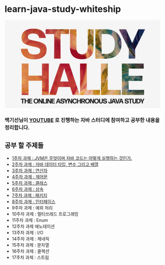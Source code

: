 # learn-java-study-whiteship

![study HALLE](src/main/java/images/study_HALLE.jpg)

### 백기선님이 [YOUTUBE](https://www.youtube.com/user/whiteship2000) 로 진행하는 자바 스터디에 참여하고 공부한 내용을 정리합니다.

## 공부 할 주제들
- [1주차 과제 : JVM은 무엇이며 자바 코드는 어떻게 실행하는 것인가.](src/main/java/week1/week1.md)
- [2주차 과제 : 자바 데이터 타입, 변수 그리고 배열](src/main/java/week2/week2.md)
- [3주차 과제 : 연산자](src/main/java/week3/week3.md)
- [4주차 과제 : 제어문](src/main/java/week4/week4.md)
- [5주차 과제 : 클래스](src/main/java/week5/week5.md)
- [6주차 과제 : 상속](src/main/java/week6/week6.md)
- [7주차 과제 : 패키지](src/main/java/week7/week7.md)
- [8주차 과제 : 인터페이스](src/main/java/week8/week8.md)
- 9주차 과제 : 예외 처리
- 10주차 과제 : 멀티쓰레드 프로그래밍
- 11주차 과제 : Enum
- 12주차 과제 애노테이션
- 13주차 과제 : I/O
- 14주차 과제 : 제네릭
- 15주차 과제 : 문자열
- 16주차 과제 : 콜렉션
- 17주차 과제 : 스트림
